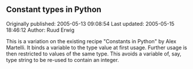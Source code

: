 ## Constant types in Python

Originally published: 2005-05-13 09:08:54
Last updated: 2005-05-15 18:46:12
Author: Ruud Erwig

This is a variation on the existing recipe "Constants in Python" by Alex Martelli. It binds a variable to the type value at first usage. Further usage is then restricted to values of the same type. This avoids a variable of, say, type string to be re-used to contain an integer.